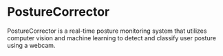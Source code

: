 # PostureCorrector
PostureCorrector is a real-time posture monitoring system that utilizes computer vision and machine learning to detect and classify user posture using a webcam. 
